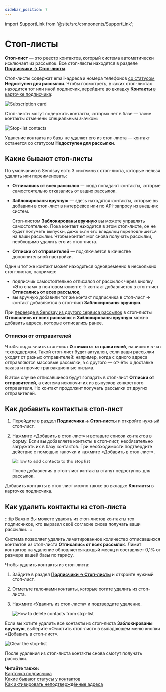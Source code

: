 ```yaml
---
sidebar_position: 7
---
```


import SupportLink from '@site/src/components/SupportLink';

# Стоп-листы

**Стоп-лист** — это реестр контактов, который система автоматически исключает из рассылок. Все стоп-листы находятся в разделе [**Подписчики → Стоп-листы**](https://app.sendsay.ru/subscribers/stoplists).

Стоп-листы содержат email-адреса и номера телефонов [со статусом](https://docs.sendsay.ru/subscribers/contacts/contact-status) **Недоступен для рассылки**. Чтобы посмотреть, в каких стоп-листах находится тот или иной подписчик, перейдите во вкладку **Контакты** [в карточке подписчика](https://docs.sendsay.ru/subscribers/subscriber-data/subscriber-profile):

![Subscription card](/img/subscribers/contacts/stop-lists/subscription-card.png)

Стоп-листы могут содержать контакты, которых нет в базе — такие контакты отмечены специальным значком:

![Stop-list contacts](/img/subscribers/contacts/stop-lists/stop-list-contacts.png)

Удаление контакта из базы не удаляет его из стоп-листа — контакт останется со статусом **Недоступен для рассылки**.

## Какие бывают стоп-листы​

По умолчанию в Sendsay есть 3 системных стоп-листа, которые нельзя удалить или переименовать:

- **Отписались от всех рассылок** — сюда попадают контакты, которые самостоятельно отказались от ваших рассылок.

- **Заблокированы вручную** — здесь находятся контакты, которые вы добавили в стоп-лист в интерфейсе или по API-запросу из внешних систем.

  Стоп-листом **Заблокированы вручную** вы можете управлять самостоятельно. Пока контакт находится в этом стоп-листе, он не будет получать выпуски, даже если его владелец переподпишется на ваши рассылки. Чтобы контакт мог снова получать рассылки, необходимо удалить его из стоп-листа.

- **Отписки от отправителей** — подключается в качестве дополнительной настройки.

Один и тот же контакт может находиться одновременно в нескольких стоп-листах, например:

- подписчик самостоятельно отписался от рассылок через кнопку «Это спам» в почтовом клиенте → контакт добавляется в стоп-лист **Отписались от всех рассылок**,
- вы вручную добавили тот же контакт подписчика в стоп-лист → контакт добавляется в стоп-лист **Заблокированы вручную**.

При [переезде в Sendsay из другого сервиса рассылок](https://docs.sendsay.ru/getting-started/how-to-migrate-to-sendsay) в стоп-листы **Отписались от всех рассылок** и **Заблокированы вручную** можно добавить адреса, которые отписались ранее.

### Отписки от отправителей

Чтобы подключить стоп-лист **Отписки от отправителей**, <SupportLink>напишите в чат техподдержки</SupportLink>. Такой стоп-лист будет актуален, если ваши рассылки уходят от разных отправителей: например, когда с одного адреса отправляются массовые рассылки, а с другого — отчёты о доставке заказа и прочие транзакционные письма.

В этом случае отписавшиеся будут попадать в стоп-лист **Отписки от отправителей**, а система исключит их из выпусков конкретного отправителя. Но контакт продолжит получать рассылки от других отправителей.

## Как добавить контакты в стоп-лист​

1. Перейдите в раздел [**Подписчики → Стоп-листы**](https://app.sendsay.ru/subscribers/stoplists) и откройте нужный стоп-лист.
2. Нажмите «Добавить в стоп-лист» и вставьте список контактов в форму. Если вы добавляете контакты в стоп-лист, необязательно загружать их в базу контактов. При необходимости подтвердите действие с помощью галочки и нажмите «Добавить в стоп-лист».

   ![How to add contacts to the stop list](/img/subscribers/contacts/stop-lists/how-to-add-contacts-to-stop-list.gif)

   После добавления в стоп-лист контакты станут недоступны для рассылок.

Добавить контакты в стоп-лист можно также во вкладке **Контакты** в карточке подписчика.

## Как удалить контакты из стоп-листа​

:::tip Важно
Вы можете удалять из стоп-листов контакты тех подписчиков, кто выразил своё согласие снова получать ваши рассылки.
:::

Система позволяет удалить лимитированное количество отписавшихся контактов из стоп-листа **Отписались от всех рассылок**. Лимит контактов на удаление обновляется каждый месяц и составляет 0,1% от размера вашей базы по тарифу.

Чтобы удалить контакты из стоп-листа:

1. Зайдите в раздел [**Подписчики → Стоп-листы**](https://app.sendsay.ru/subscribers/stoplists) и откройте нужный стоп-лист.
2. Отметьте галочками контакты, которые хотите удалить из стоп-листа.
3. Нажмите «Удалить из стоп-листа» и подтвердите удаление.

   ![How to delete contacts from stop-list](/img/subscribers/contacts/stop-lists/how-to-delete-contacts-from-stop-list.gif)

Если вы хотите удалить все контакты из стоп-листа **Заблокированы вручную**, выберите «Очистить стоп-лист» в выпадающем меню кнопки «Добавить в стоп-лист».

![Clear the stop-list](/img/subscribers/contacts/stop-lists/clear-the-stop-list.png)

После удаления из стоп-листа контакты снова смогут получать рассылки.

**Читайте также:**<br/>
[Карточка подписчика](https://docs.sendsay.ru/subscribers/subscriber-data/subscriber-profile)<br/>
[Какие бывают статусы у контактов](https://docs.sendsay.ru/subscribers/contacts/contact-status)<br/>
[Как активировать неподтверждённые адреса](https://docs.sendsay.ru/subscribers/contacts/how-to-activate-inactive-contacts)
